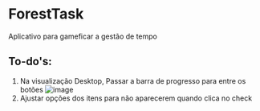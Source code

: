 # ForestTask
Aplicativo para gameficar a gestão de tempo

To-do's:
- 
1. Na visualização Desktop, Passar a barra de progresso para entre os botões ![image](https://github.com/user-attachments/assets/27b637aa-648d-467e-9a33-f60c9e92c9c4)
2. Ajustar opções dos itens para não aparecerem quando clica no check
